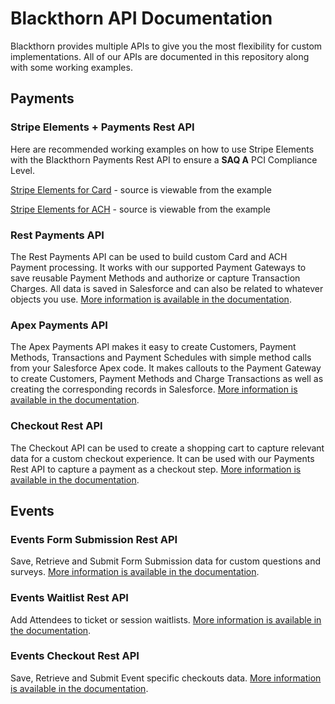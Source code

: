# Blackthorn API Documentation

Blackthorn provides multiple APIs to give you the most flexibility for custom implementations. All of our APIs are documented in this repository along with some working examples.

## Payments

### Stripe Elements + Payments Rest API
Here are recommended working examples on how to use Stripe Elements with the Blackthorn Payments Rest API to ensure a **SAQ A** PCI Compliance Level.

[Stripe Elements for Card](https://blackthornio.github.io/documentation/payments/stripe-web-elements-card/stripe-elements-blackthorn-payments-card.html) - source is viewable from the example

[Stripe Elements for ACH](https://blackthornio.github.io/documentation/payments/stripe-web-elements-ach/stripe-elements-blackthorn-payments-ach.html) - source is viewable from the example

<!-- uncomment these once they're done
### Authorize.net Accept Hosted + Payments Rest API
Here are recommended working examples on how to use Accept Hosted with the Blackthorn Payments Rest API to ensure a **SAQ A** PCI Compliance Level.

[Authorize.net Accept Hosted for Card](https://blackthornio.github.io/documentation/payments/authorizenet-accept-hosted-card/TODO-card.html) - source is viewable from the example


[Authorize.net Accept Hosted for eCheck](https://blackthornio.github.io/documentation/payments/authorizenet-accept-hosted-echeck/TODO-echeck.html) - source is viewable from the example
 -->


### Rest Payments API
The Rest Payments API can be used to build custom Card and ACH Payment processing. It works with our supported Payment Gateways to save reusable Payment Methods and authorize or capture Transaction Charges. All data is saved in Salesforce and can also be related to whatever objects you use. [More information is available in the documentation](/payments/payments_rest_api.md).


### Apex Payments API
The Apex Payments API makes it easy to create Customers, Payment Methods, Transactions and Payment Schedules with simple method calls from your Salesforce Apex code. It makes callouts to the Payment Gateway to create Customers, Payment Methods and Charge Transactions as well as creating the corresponding records in Salesforce. [More information is available in the documentation](/payments/payments_apex_api.md).


### Checkout Rest API
The Checkout API can be used to create a shopping cart to capture relevant data for a custom checkout experience. It can be used with our Payments Rest API to capture a payment as a checkout step. [More information is available in the documentation](/payments/checkout_api.md).


## Events

<!-- not supporting this anymore - needs a big update and is still in flux. customers should use the SF Rest API instead
### Events Data Rest API
The Events Data API can be used to retrieve Event records in a format that is convienent to use in a custom implementation. [More information is available in the documentation](/events/events_data_api.md).
-->

### Events Form Submission Rest API
Save, Retrieve and Submit Form Submission data for custom questions and surveys.
 [More information is available in the documentation](/events/events_form_api.md).

### Events Waitlist Rest API
Add Attendees to ticket or session waitlists. [More information is available in the documentation](/events/events_addtowaitlist_api.md).

### Events Checkout Rest API
Save, Retrieve and Submit Event specific checkouts data. [More information is available in the documentation](/events/events_checkout_api.md).


